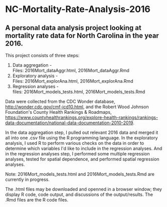# NC-Mortality-Rate-Analysis-2016
## A personal data analysis project looking at mortality rate data for North Carolina in the year 2016.

This project consists of three steps:
1. Data aggregation -  
   Files: 2016Mort_dataAggr.html, 2016Mort_dataAggr.Rmd
2. Exploratory analysis -  
   Files: 2016Mort_explorAna.html, 2016Mort_explorAna.Rmd
3. Regression analyses -  
   files: 2016Mort_models_tests.html, 2016Mort_models_tests.Rmd

Data were collected from the CDC Wonder database, http://wonder.cdc.gov/cmf-icd10.html, and the Robert Wood Johnson Foundation's County Health Rankings & Roadmaps, https://www.countyhealthrankings.org/explore-health-rankings/rankings-data-documentation/national-data-documentation-2010-2019.

In the data aggregation step, I pulled out relevant 2016 data and merged it all into one .csv file using the R programming language. In the exploratory analysis, I used R to perform various checks on the data in order to determine which variables I'd like to include in the regression analyses. And in the regression analyses step, I performed some multiple regression analyses, tested for spatial dependence, and performed spatial regression analyses.

Note: 2016Mort_models_tests.html and 2016Mort_models_tests.Rmd are currently in progress.

The .html files may be downloaded and openned in a browser window; they display R code, code output, and discussions of the output/results. The .Rmd files are the R code files.
